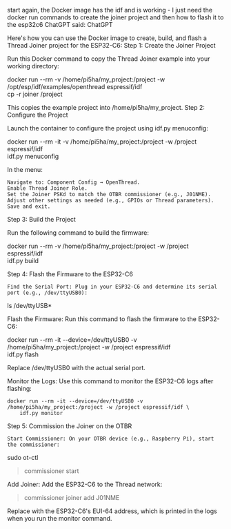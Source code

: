 start again, the Docker image has the idf and is working - I just need the docker run commands to create the joiner project and then how to flash it to the esp32c6
ChatGPT said:
ChatGPT

Here's how you can use the Docker image to create, build, and flash a Thread Joiner project for the ESP32-C6:
Step 1: Create the Joiner Project

Run this Docker command to copy the Thread Joiner example into your working directory:

docker run --rm -v /home/pi5ha/my_project:/project -w /opt/esp/idf/examples/openthread espressif/idf \
    cp -r joiner /project

This copies the example project into /home/pi5ha/my_project.
Step 2: Configure the Project

Launch the container to configure the project using idf.py menuconfig:

docker run --rm -it -v /home/pi5ha/my_project:/project -w /project espressif/idf \
    idf.py menuconfig

In the menu:

    Navigate to: Component Config → OpenThread.
    Enable Thread Joiner Role.
    Set the Joiner PSKd to match the OTBR commissioner (e.g., J01NME).
    Adjust other settings as needed (e.g., GPIOs or Thread parameters).
    Save and exit.

Step 3: Build the Project

Run the following command to build the firmware:

docker run --rm -v /home/pi5ha/my_project:/project -w /project espressif/idf \
    idf.py build

Step 4: Flash the Firmware to the ESP32-C6

    Find the Serial Port: Plug in your ESP32-C6 and determine its serial port (e.g., /dev/ttyUSB0):

ls /dev/ttyUSB*

Flash the Firmware: Run this command to flash the firmware to the ESP32-C6:

docker run --rm -it --device=/dev/ttyUSB0 -v /home/pi5ha/my_project:/project -w /project espressif/idf \
    idf.py flash

Replace /dev/ttyUSB0 with the actual serial port.

Monitor the Logs: Use this command to monitor the ESP32-C6 logs after flashing:

    docker run --rm -it --device=/dev/ttyUSB0 -v /home/pi5ha/my_project:/project -w /project espressif/idf \
        idf.py monitor

Step 5: Commission the Joiner on the OTBR

    Start Commissioner: On your OTBR device (e.g., Raspberry Pi), start the commissioner:

sudo ot-ctl
> commissioner start

Add Joiner: Add the ESP32-C6 to the Thread network:

> commissioner joiner add J01NME <eui64>

Replace <eui64> with the ESP32-C6's EUI-64 address, which is printed in the logs when you run the monitor command.
